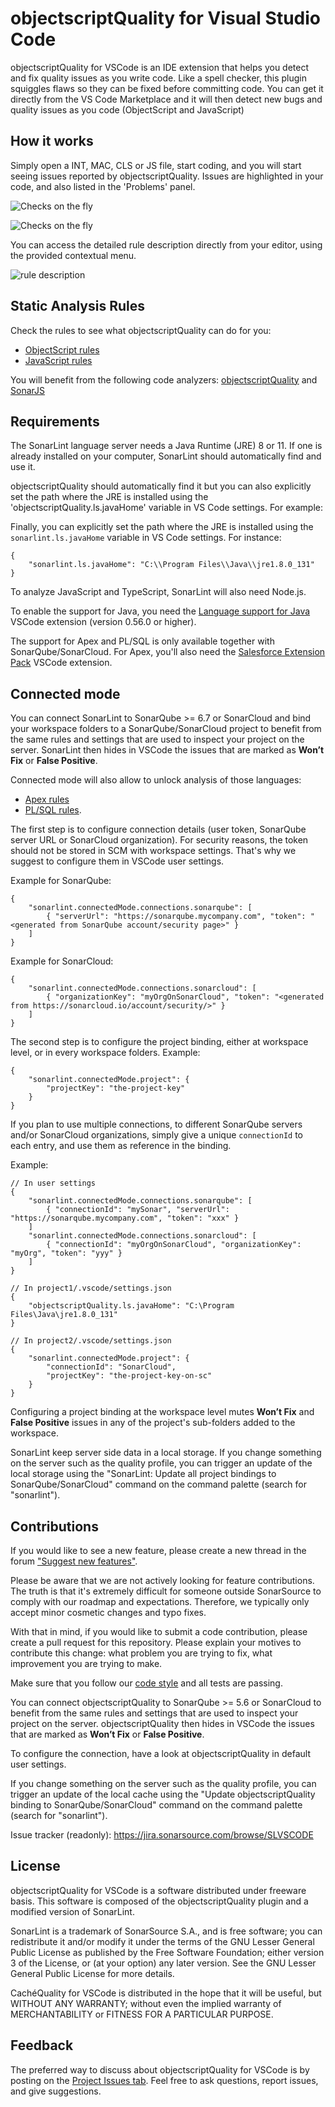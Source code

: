 # objectscriptQuality for Visual Studio Code

objectscriptQuality for VSCode is an IDE extension that helps you detect and fix quality issues as you write code. Like a spell checker,  this plugin  squiggles flaws so they can be fixed before committing code. You can get it directly from the VS Code Marketplace and it will then detect new bugs and quality issues as you code (ObjectScript and JavaScript)

## How it works

Simply open a INT, MAC, CLS or JS file, start coding, and you will start seeing issues reported by objectscriptQuality. Issues are highlighted in your code, and also listed in the 'Problems' panel.

![Checks on the fly](images/onthefly3.gif)

![Checks on the fly](images/onthefly2.gif)

You can access the detailed rule description directly from your editor, using the provided contextual menu.

![rule description](images/ruledescription.gif)

## Static Analysis Rules

Check the rules to see what objectscriptQuality can do for you:

- [ObjectScript rules](https://www.objectscriptQuality.com/docs/objectscriptquality-release/rules)
- [JavaScript rules](https://rules.sonarsource.com/javascript)

You will benefit from the following code analyzers: [objectscriptQuality](https://www.objectscriptQuality.com) and [SonarJS](https://redirect.sonarsource.com/plugins/javascript.html)

## Requirements

The SonarLint language server needs a Java Runtime (JRE) 8 or 11. If one is already installed on your computer, SonarLint should automatically find and use it.

objectscriptQuality should automatically find it but you can also explicitly set the path where the JRE is installed using the 'objectscriptQuality.ls.javaHome' variable in VS Code settings. For example:

Finally, you can explicitly set the path where the JRE is installed using the `sonarlint.ls.javaHome` variable in VS Code settings. For instance:

    {
        "sonarlint.ls.javaHome": "C:\\Program Files\\Java\\jre1.8.0_131"
    }

To analyze JavaScript and TypeScript, SonarLint will also need Node.js.

To enable the support for Java, you need the [Language support for Java](https://marketplace.visualstudio.com/items?itemName=redhat.java) VSCode extension (version 0.56.0 or higher).

The support for Apex and PL/SQL is only available together with SonarQube/SonarCloud. For Apex, you'll also need the [Salesforce Extension Pack](https://marketplace.visualstudio.com/items?itemName=salesforce.salesforcedx-vscode) VSCode extension.

## Connected mode

You can connect SonarLint to SonarQube >= 6.7 or SonarCloud and bind your workspace folders to a SonarQube/SonarCloud project to benefit from the same rules and settings that are used to inspect your project on the server. SonarLint then hides in VSCode the issues that are marked as **Won’t Fix** or **False Positive**.

Connected mode will also allow to unlock analysis of those languages:

- [Apex rules](https://rules.sonarsource.com/apex)
- [PL/SQL rules](https://rules.sonarsource.com/plsql).

The first step is to configure connection details (user token, SonarQube server URL or SonarCloud organization). For security reasons, the token should not be stored in SCM with workspace settings. That's why we suggest to configure them in VSCode user settings.

Example for SonarQube:

    {
        "sonarlint.connectedMode.connections.sonarqube": [
            { "serverUrl": "https://sonarqube.mycompany.com", "token": "<generated from SonarQube account/security page>" }
        ]
    }

Example for SonarCloud:

    {
        "sonarlint.connectedMode.connections.sonarcloud": [
            { "organizationKey": "myOrgOnSonarCloud", "token": "<generated from https://sonarcloud.io/account/security/>" }
        ]
    }

The second step is to configure the project binding, either at workspace level, or in every workspace folders. Example:

    {
        "sonarlint.connectedMode.project": {
            "projectKey": "the-project-key"
        }
    }

If you plan to use multiple connections, to different SonarQube servers and/or SonarCloud organizations, simply give a unique `connectionId` to each entry, and use them as reference in the binding.

Example:

    // In user settings
    {
        "sonarlint.connectedMode.connections.sonarqube": [
            { "connectionId": "mySonar", "serverUrl": "https://sonarqube.mycompany.com", "token": "xxx" }
        ]
        "sonarlint.connectedMode.connections.sonarcloud": [
            { "connectionId": "myOrgOnSonarCloud", "organizationKey": "myOrg", "token": "yyy" }
        ]
    }

    // In project1/.vscode/settings.json
    {
        "objectscriptQuality.ls.javaHome": "C:\Program Files\Java\jre1.8.0_131"
    }

    // In project2/.vscode/settings.json
    {
        "sonarlint.connectedMode.project": {
            "connectionId": "SonarCloud",
            "projectKey": "the-project-key-on-sc"
        }
    }

Configuring a project binding at the workspace level mutes **Won’t Fix** and **False Positive** issues in any of the project's sub-folders added to the workspace.

SonarLint keep server side data in a local storage. If you change something on the server such as the quality profile, you can trigger an update of the local storage using the "SonarLint: Update all project bindings to SonarQube/SonarCloud" command on the command palette (search for "sonarlint").

## Contributions

If you would like to see a new feature, please create a new thread in the forum ["Suggest new features"](https://community.sonarsource.com/c/suggestions/features).

Please be aware that we are not actively looking for feature contributions. The truth is that it's extremely difficult for someone outside SonarSource to comply with our roadmap and expectations. Therefore, we typically only accept minor cosmetic changes and typo fixes.

With that in mind, if you would like to submit a code contribution, please create a pull request for this repository. Please explain your motives to contribute this change: what problem you are trying to fix, what improvement you are trying to make.

Make sure that you follow our [code style](https://github.com/SonarSource/sonar-developer-toolset#code-style) and all tests are passing.

You can connect objectscriptQuality to SonarQube >= 5.6 or SonarCloud to benefit from the same rules and settings that are used to inspect your project on the server. objectscriptQuality then hides in VSCode the issues that are marked as **Won’t Fix** or **False Positive**.

To configure the connection, have a look at objectscriptQuality in default user settings.

If you change something on the server such as the quality profile, you can trigger an update of the local cache using the "Update objectscriptQuality binding to SonarQube/SonarCloud" command on the command palette (search for "sonarlint").

Issue tracker (readonly): https://jira.sonarsource.com/browse/SLVSCODE

## License

objectscriptQuality for VSCode is a software distributed under freeware basis. This software is composed of the objectscriptQuality plugin and a modified version of SonarLint.

SonarLint is a trademark of SonarSource S.A., and is free software; you can redistribute it and/or modify it under the terms of the GNU Lesser General Public License as published by the Free Software Foundation; either version 3 of the License, or (at your option) any later version. See the GNU Lesser General Public License for more details.

CachéQuality for VSCode is distributed in the hope that it will be useful, but WITHOUT ANY WARRANTY; without even the implied warranty of MERCHANTABILITY or FITNESS FOR A PARTICULAR PURPOSE.

## Feedback

The preferred way to discuss about objectscriptQuality for VSCode is by posting on the [Project Issues tab](https://github.com/litesolutions/objectscriptquality-vscode/issues). Feel free to ask questions, report issues, and give suggestions.
